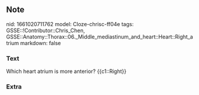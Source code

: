## Note
nid: 1661020711762
model: Cloze-chrisc-ff04e
tags: GSSE::!Contributor::Chris_Chen, GSSE::Anatomy::Thorax::06._Middle_mediastinum_and_heart::Heart::Right_atrium
markdown: false

### Text
<div class='toggle'>
  Which heart atrium is more anterior? {{c1::Right}}
</div>

### Extra

